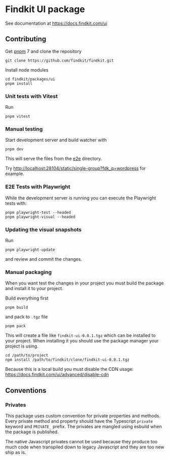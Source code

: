 # Findkit UI package

See documentation at <https://docs.findkit.com/ui>

## Contributing

Get [pnpm](https://pnpm.io/installation) 7 and clone the repository

```
git clone https://github.com/findkit/findkit.git
```

Install node modules

```
cd findkit/packages/ui
pnpm install
```

### Unit tests with Vitest

Run

```
pnpm vitest
```

### Manual testing

Start development server and build watcher with

```
pnpm dev
```

This will serve the files from the [e2e](e2e) directory.

Try <http://localhost:28104/static/single-group?fdk_q=wordpress> for example.

### E2E Tests with Playwright

While the development server is running you can execute the Playwright tests
with:

```
pnpm playwright-test --headed
pnpm playwright-visual --headed
```

### Updating the visual snapshots

Run

```
pnpm playwright-update
```

and review and commit the changes.

### Manual packaging

When you want test the changes in your project you must build the package and
install it to your project.

Build everything first

```
pnpm build
```

and pack to `.tgz` file

```
pnpm pack
```

This will create a file like `findkit-ui-0.0.1.tgz` which can be installed to
your project. When installing it you should use the package manager your project
is using.

```
cd /path/to/project
npm install /path/to/findkit/clone/findkit-ui-0.0.1.tgz
```

Because this is a local build you must disable the CDN usage:
<https://docs.findkit.com/ui/advanced/disable-cdn>

## Conventions

### Privates

This package uses custom convention for private properties and methods. Every
private method and property should have the Typescript `private` keyword and
`PRIVATE_` prefix. The privates are mangled using esbuild when the package
is published.

The native Javascript privates cannot be used because they produce too much code
when transpiled down to legacy Javascript and they are too new ship as is.
